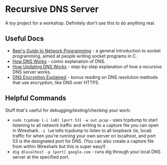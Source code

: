 # Recursive DNS Server

A toy project for a workshop. Definitely don't use this to do anything real.

## Useful Docs

- [Beej's Guide to Network Programming](https://beej.us/guide/bgnet/pdf/bgnet_usl_c_1.pdf) - a general introduction to socket programming, aimed at people writing socket programs in C.
- [How DNS Works](https://howdns.works/) - comic explanation of DNS.
- [How Updating DNS Works](https://jvns.ca/blog/how-updating-dns-works/) - step-by-step explanation of how a recursive DNS server works.
- [DNS Encryption Explained](https://blog.cloudflare.com/dns-encryption-explained/) - bonus reading on DNS resolution methods that use encryption, like DNS over HTTPS.

## Helpful Commands

Stuff that's useful for debugging/testing/checking your work:

- `sudo tcpdump [-i lo0] [port 53] -w out.pcap` - uses tcpdump to start listening to all network traffic and writing to a capture file you can open in Wireshark. `-i lo0` tells tcpdump to listen to all loopback (ie, local) traffic for when you're running your own server on localhost, and port 53 is the designated port for DNS. (You can also create a capture file from within Wireshark but this is super easy!)
- `dig @localhost -p [port] google.com` - runs dig through your local DNS server at the specified port.